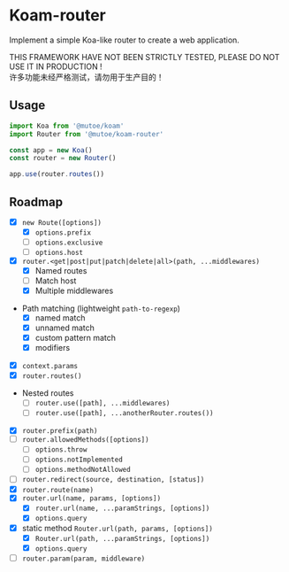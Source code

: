 # Koam-router

Implement a simple Koa-like router to create a web application.

THIS FRAMEWORK HAVE NOT BEEN STRICTLY TESTED, PLEASE DO NOT USE IT IN PRODUCTION !  
许多功能未经严格测试，请勿用于生产目的！

## Usage

```ts
import Koa from '@mutoe/koam'
import Router from '@mutoe/koam-router'

const app = new Koa()
const router = new Router()

app.use(router.routes())
```


## Roadmap

- [x] `new Route([options])`
  - [x] `options.prefix`
  - [ ] `options.exclusive`
  - [ ] `options.host`
- [x] `router.<get|post|put|patch|delete|all>(path, ...middlewares)`
  - [x] Named routes
  - [ ] Match host
  - [x] Multiple middlewares
- Path matching (lightweight `path-to-regexp`)
  - [x] named match
  - [x] unnamed match
  - [x] custom pattern match
  - [x] modifiers
- [x] `context.params`
- [x] `router.routes()`
- Nested routes
  - [ ] `router.use([path], ...middlewares)`
  - [ ] `router.use([path], ...anotherRouter.routes())`
- [x] `router.prefix(path)`
- [ ] `router.allowedMethods([options])`
  - [ ] `options.throw`
  - [ ] `options.notImplemented`
  - [ ] `options.methodNotAllowed`
- [ ] `router.redirect(source, destination, [status])`
- [x] `router.route(name)`
- [x] `router.url(name, params, [options])` 
  - [x] `router.url(name, ...paramStrings, [options])`
  - [x] `options.query`
- [x] static method `Router.url(path, params, [options])`
  - [x] `Router.url(path, ...paramStrings, [options])`
  - [x] `options.query`
- [ ] `router.param(param, middleware)` 
